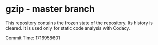 # gzip - master branch

This repository contains the frozen state of the repository.
Its history is cleared. It is used only for static code
analysis with Codacy.

Commit Time: 1716958601